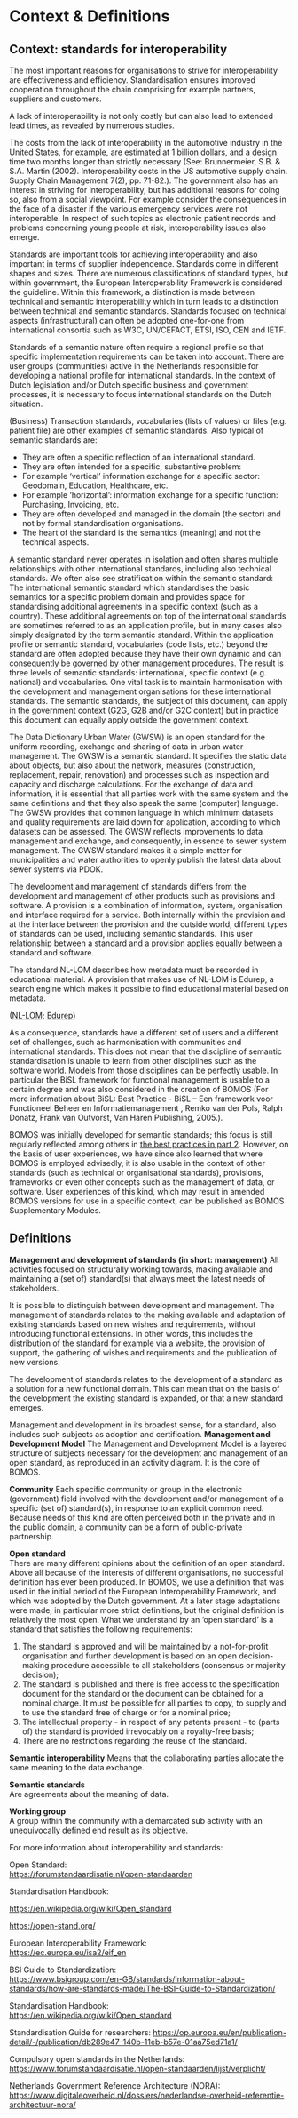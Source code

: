 # Context & Definitions

## Context: standards for interoperability

The most important reasons for organisations to strive for interoperability are effectiveness and efficiency. Standardisation ensures improved cooperation throughout the chain comprising for example partners, suppliers and customers.


 A lack of interoperability is not only costly but can also lead to extended lead times, as revealed by numerous studies.

 The costs from the lack of interoperability in the automotive industry in the United States, for example, are estimated at 1 billion dollars, and a design time two months longer than strictly necessary (See: Brunnermeier, S.B. & S.A. Martin (2002). Interoperability costs in the US automotive supply chain. Supply Chain Management 7(2), pp. 71-82.). The government also has an interest in striving for interoperability, but has additional reasons for doing so, also from a social viewpoint. For example consider the consequences in the face of a disaster if the various emergency services were not interoperable. In respect of such topics as electronic patient records and problems concerning young people at risk, interoperability issues also emerge.

Standards are important tools for achieving interoperability and also important in terms of supplier independence. Standards come in different shapes and sizes. There are numerous classifications of standard types, but within government, the European Interoperability Framework is considered the guideline. Within this framework, a distinction is made between technical and semantic interoperability which in turn leads to a distinction between technical and semantic standards. Standards focused on technical aspects (infrastructural) can often be adopted one-for-one from international consortia such as W3C, UN/CEFACT, ETSI, ISO, CEN and IETF.

Standards of a semantic nature often require a regional profile so that specific implementation requirements can be taken into account. There are user groups (communities) active in the Netherlands responsible for developing a national profile for international standards. In the context of Dutch legislation and/or Dutch specific business and government processes, it is necessary to focus international standards on the Dutch situation.

(Business) Transaction standards, vocabularies (lists of values) or files (e.g. patient file) are other examples of semantic standards. Also typical of semantic standards are:

* They are often a specific reflection of an international standard.
* They are often intended for a specific, substantive problem:
 * For example ‘vertical’ information exchange for a specific sector: Geodomain, Education, Healthcare, etc.
 * For example ‘horizontal’: information exchange for a specific function: Purchasing, Invoicing, etc.
* They are often developed and managed in the domain (the sector) and not by formal standardisation organisations.
* The heart of the standard is the semantics (meaning) and not the technical aspects.

A semantic standard never operates in isolation and often shares multiple relationships with other international standards, including also technical standards. We often also see stratification within the semantic standard: The international semantic standard which standardises the basic semantics for a specific problem domain and provides space for standardising additional agreements in a specific context (such as a country). These additional agreements on top of the international standards are sometimes referred to as an application profile, but in many cases also simply designated by the term semantic standard. Within the application profile or semantic standard, vocabularies (code lists, etc.) beyond the standard are often adopted because they have their own dynamic and can consequently be governed by other management procedures. The result is three levels of semantic standards: international, specific context (e.g. national) and vocabularies. One vital task is to maintain harmonisation with the development and management organisations for these international standards. The semantic standards, the subject of this document, can apply in the government context (G2G, G2B and/or G2C context) but in practice this document can equally apply outside the government context.

<aside class="example" title="Gegevenswoordenboek Stedelijk Water">
The Data Dictionary Urban Water (GWSW) is an open standard for the uniform recording, exchange and sharing of data in urban water management. The GWSW is a semantic standard. It specifies the static data about objects, but also about the network, measures (construction, replacement, repair, renovation) and processes such as inspection and capacity and discharge calculations. For the exchange of data and information, it is essential that all parties work with the same system and the same definitions and that they also speak the same (computer) language. The GWSW provides that common language in which minimum datasets and quality requirements are laid down for application, according to which datasets can be assessed. The GWSW reflects improvements to data management and exchange, and consequently, in essence to sewer system management. The GWSW standard makes it a simple matter for municipalities and water authorities to openly publish the latest data about sewer systems via PDOK.
</aside>

The development and management of standards differs from the development and management of other products such as provisions and software. A provision is a combination of information, system, organisation and interface required for a service. Both internally within the provision and at the interface between the provision and the outside world, different types of standards can be used, including semantic standards. This user relationship between a standard and a provision applies equally between a standard and software.

<aside class="example" title="NL-LOM en Edurep">
The standard NL-LOM describes how metadata must be recorded in educational material. A provision that makes use of NL-LOM is Edurep, a search engine which makes it possible to find educational material based on metadata.

([NL-LOM](https://www.forumstandaardisatie.nl/standaard/nl-lom);
[Edurep](https://www.kennisnet.nl/edurep/))
</aside>

As a consequence, standards have a different set of users and a different set of challenges, such as harmonisation with communities and international standards. This does not mean that the discipline of semantic standardisation is unable to learn from other disciplines such as the software world. Models from those disciplines can be perfectly usable. In particular the BiSL framework for functional management is usable to a certain degree and was also considered in the creation of BOMOS (For more information about BiSL: Best Practice - BiSL – Een framework voor Functioneel Beheer en Informatiemanagement , Remko van der Pols, Ralph Donatz, Frank van Outvorst, Van Haren Publishing, 2005.).

BOMOS was initially developed for semantic standards; this focus is still regularly reflected among others in [the best practices in part 2](https://logius-standaarden.github.io/BOMOS-Verdieping/en/). However, on the basis of user experiences, we have since also learned that where BOMOS is employed advisedly, it is also usable in the context of other standards (such as technical or organisational standards), provisions, frameworks or even other concepts such as the management of data, or software. User experiences of this kind, which may result in amended BOMOS versions for use in a specific context, can be published as BOMOS Supplementary Modules. 

## Definitions

**Management and development of standards (in short: management)**
All activities focused on structurally working towards, making available and maintaining a (set of) standard(s) that always meet the latest needs of stakeholders.

It is possible to distinguish between development and management. The management of standards relates to the making available and adaptation of existing standards based on new wishes and requirements, without introducing functional extensions. In other words, this includes the distribution of the standard for example via a website, the provision of support, the gathering of wishes and requirements and the publication of new versions.

The development of standards relates to the development of a standard as a solution for a new functional domain. This can mean that on the basis of the development the existing standard is expanded, or that a new standard emerges.

Management and development in its broadest sense, for a standard, also includes such subjects as adoption and certification. 
**Management and Development Model**
The Management and Development Model is a layered structure of subjects necessary for the development and management of an open standard, as reproduced in an activity diagram. It is the core of BOMOS.

**Community**
Each specific community or group in the electronic (government) field involved with the development and/or management of a specific (set of) standard(s), in response to an explicit common need. Because needs of this kind are often perceived both in the private and in the public domain, a community can be a form of public-private partnership.

**Open standard**  
There are many different opinions about the definition of an open standard. Above all because of the interests of different organisations, no successful definition has ever been produced. In BOMOS, we use a definition that was used in the initial period of the European Interoperability Framework, and which was adopted by the Dutch government. At a later stage adaptations were made, in particular more strict definitions, but the original definition is relatively the most open. What we understand by an ‘open standard’ is a standard that satisfies the following requirements:
1. The standard is approved and will be maintained by a not-for-profit organisation and further development is based on an open decision-making procedure accessible to all stakeholders (consensus or majority decision);
2. The standard is published and there is free access to the specification document for the standard or the document can be obtained for a nominal charge. It must be possible for all parties to copy, to supply and to use the standard free of charge or for a nominal price;
3. The intellectual property - in respect of any patents present - to (parts of) the standard is provided irrevocably on a royalty-free basis;
4. There are no restrictions regarding the reuse of the standard.

**Semantic interoperability**
Means that the collaborating parties allocate the same meaning to the data exchange.

**Semantic standards**  
Are agreements about the meaning of data.

**Working group**  
A group within the community with a demarcated sub activity with an unequivocally defined end result as its objective.

For more information about interoperability and standards:

Open Standard:  
https://forumstandaardisatie.nl/open-standaarden

Standardisation Handbook:

https://en.wikipedia.org/wiki/Open_standard

https://open-stand.org/

European Interoperability Framework:  
https://ec.europa.eu/isa2/eif_en

BSI Guide to Standardization:  
https://www.bsigroup.com/en-GB/standards/Information-about-standards/how-are-standards-made/The-BSI-Guide-to-Standardization/

Standardisation Handbook:  
https://en.wikipedia.org/wiki/Open_standard

Standardisation Guide for researchers: 
https://op.europa.eu/en/publication-detail/-/publication/db289e47-140b-11eb-b57e-01aa75ed71a1/

Compulsory open standards in the Netherlands:
https://www.forumstandaardisatie.nl/open-standaarden/lijst/verplicht/

Netherlands Government Reference Architecture (NORA):  
https://www.digitaleoverheid.nl/dossiers/nederlandse-overheid-referentie-architectuur-nora/
